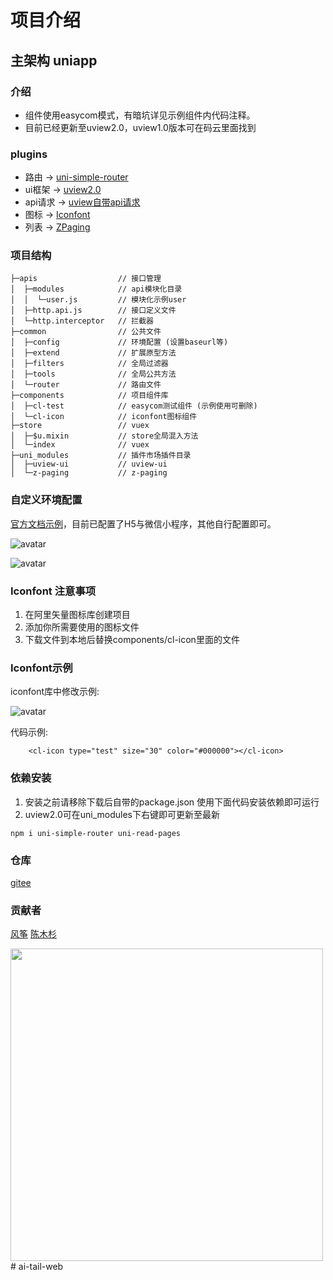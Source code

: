 # 项目介绍

## 主架构 uniapp

###	介绍 
-	组件使用easycom模式，有暗坑详见示例组件内代码注释。
-	目前已经更新至uview2.0，uview1.0版本可在码云里面找到

###	plugins  
-	路由 ->  [uni-simple-router](https://hhyang.cn/v2/)
-	ui框架 ->  [uview2.0](http://uviewui.com/)
-	api请求 ->  [uview自带api请求](http://uviewui.com/js/http.html)
-	图标 ->  [Iconfont](https://www.iconfont.cn/)
-	列表 ->  [ZPaging](https://ext.dcloud.net.cn/plugin?id=3935)

###	项目结构

```
├─apis					// 接口管理
│  ├─modules 			// api模块化目录
│  │  └─user.js 		// 模块化示例user
│  ├─http.api.js 		// 接口定义文件
│  └─http.interceptor 	// 拦截器
├─common				// 公共文件
│  ├─config 			// 环境配置 (设置baseurl等)
│  ├─extend 			// 扩展原型方法
│  ├─filters 			// 全局过滤器
│  ├─tools 				// 全局公共方法
│  └─router 			// 路由文件
├─components			// 项目组件库
│  ├─cl-test			// easycom测试组件 (示例使用可删除)
│  └─cl-icon			// iconfont图标组件
├─store					// vuex
│  ├─$u.mixin			// store全局混入方法
│  └─index				// vuex
├─uni_modules			// 插件市场插件目录
│  ├─uview-ui			// uview-ui	
│  └─z-paging			// z-paging		
```

### 自定义环境配置

 [官方文档示例](https://uniapp.dcloud.io/collocation/package)，目前已配置了H5与微信小程序，其他自行配置即可。

![avatar](https://z3.ax1x.com/2021/06/09/2671JJ.png)

![avatar](https://z3.ax1x.com/2021/06/09/267Rw8.png)

###	Iconfont 注意事项

1. 在阿里矢量图标库创建项目
2. 添加你所需要使用的图标文件
3. 下载文件到本地后替换components/cl-icon里面的文件


### Iconfont示例

iconfont库中修改示例:

![avatar](https://z3.ax1x.com/2021/07/19/WJa9w6.png)

代码示例:

```
	<cl-icon type="test" size="30" color="#000000"></cl-icon>
```

### 依赖安装

1. 安装之前请移除下载后自带的package.json 使用下面代码安装依赖即可运行
2. uview2.0可在uni_modules下右键即可更新至最新


```
npm i uni-simple-router uni-read-pages
```

### 仓库
[gitee](https://gitee.com/ChenMuShan/uniapp-template) 

### 贡献者
[风筝](https://gitee.com/zslgodex)
[陈木杉](https://gitee.com/ChenMuShan)

<img width="500" src="https://vkceyugu.cdn.bspapp.com/VKCEYUGU-bf64a103-2eee-41c9-b4a7-57511d30e28e/750c881c-f11d-41d5-94e8-82f2f59cd69c.jpg" />
# ai-tail-web
